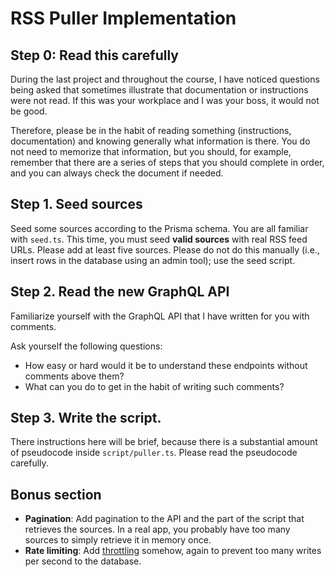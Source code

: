 # RSS Puller Implementation

## Step 0: Read this carefully
During the last project and throughout the course, I have noticed questions
being asked that sometimes illustrate that documentation or instructions were
not read. If this was your workplace and I was your boss, it would not be good.

Therefore, please be in the habit of reading something (instructions,
documentation) and knowing generally what information is there. You do not need
to memorize that information, but you should, for example, remember that there
are a series of steps that you should complete in order, and you can always
check the document if needed.

## Step 1. Seed sources
Seed some sources according to the Prisma schema. You are all familiar with
`seed.ts`. This time, you must seed **valid sources** with real RSS feed URLs.
Please add at least five sources. Please do not do this manually (i.e., insert
rows in the database using an admin tool); use the seed script.

## Step 2. Read the new GraphQL API
Familiarize yourself with the GraphQL API that I have written for you with
comments.

Ask yourself the following questions:
* How easy or hard would it be to understand these endpoints without comments
  above them?
* What can you do to get in the habit of writing such comments?

## Step 3. Write the script.
There instructions here will be brief, because there is a substantial amount of
pseudocode inside `script/puller.ts`. Please read the pseudocode carefully.

## Bonus section
* **Pagination**: Add pagination to the API and the part of the script that retrieves the
    sources. In a real app, you probably have too many sources to simply
    retrieve it in memory once.
* **Rate limiting**: Add
    [throttling](https://www.google.com/search?q=throttle+for+loop+node)
    somehow, again to prevent too many writes per second to the database.
